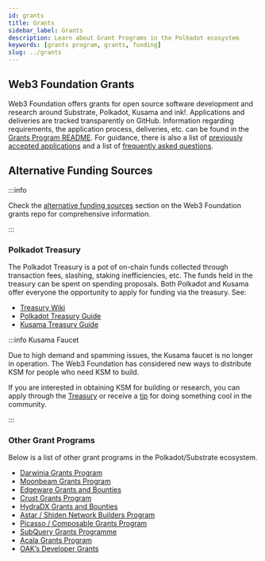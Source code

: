 ```yaml
---
id: grants
title: Grants
sidebar_label: Grants
description: Learn about Grant Programs in the Polkadot ecosystem
keywords: [grants program, grants, funding]
slug: ../grants
---
```


## Web3 Foundation Grants

Web3 Foundation offers grants for open source software development and research around Substrate,
Polkadot, Kusama and ink!. Applications and deliveries are tracked transparently on GitHub.
Information regarding requirements, the application process, deliveries, etc. can be found in the
[Grants Program README](https://github.com/w3f/Grants-Program#web3-foundation-grants-program). For
guidance, there is also a list of
[previously accepted applications](https://github.com/w3f/Grants-Program/blob/master/applications/index.md)
and a list of
[frequently asked questions](https://github.com/w3f/Grants-Program/blob/master/docs/faq.md).

## Alternative Funding Sources

:::info

Check the
[alternative funding sources](https://github.com/w3f/Grants-Program/blob/master/README.md#rocket-alternative-funding-sources)
section on the Web3 Foundation grants repo for comprehensive information.

:::

### Polkadot Treasury

The Polkadot Treasury is a pot of on-chain funds collected through transaction fees, slashing,
staking inefficiencies, etc. The funds held in the treasury can be spent on spending proposals. Both
Polkadot and Kusama offer everyone the opportunity to apply for funding via the treasury. See:

- [Treasury Wiki](../learn/learn-treasury.md)
- [Polkadot Treasury Guide](https://docs.google.com/document/d/1IZykdp2cyQavcRyZd_dgNj5DcgxgZR6kAqGdcNARu1w)
- [Kusama Treasury Guide](https://docs.google.com/document/d/1p3UQUjph5t8TVaWnTkfrI5mE-BABnM9Xvtuhdlhl6JE)

:::info Kusama Faucet

Due to high demand and spamming issues, the Kusama faucet is no longer in operation. The Web3
Foundation has considered new ways to distribute KSM for people who need KSM to build.

If you are interested in obtaining KSM for building or research, you can apply through the
[Treasury](../learn/learn-treasury.md#creating-a-treasury-proposal) or receive a
[tip](../learn/learn-treasury.md#tipping) for doing something cool in the community.

:::

### Other Grant Programs

Below is a list of other grant programs in the Polkadot/Substrate ecosystem.

- [Darwinia Grants Program](https://github.com/darwinia-network/collaboration/blob/master/grant/README.md)
- [Moonbeam Grants Program](https://moonbeam.foundation/grants/)
- [Edgeware Grants and Bounties](https://gov.edgewa.re/discussion/1132-edgeware-proposal-process-and-template)
- [Crust Grants Program](https://github.com/crustio/Crust-Grants-Program)
- [HydraDX Grants and Bounties](https://docs.hydradx.io/new_deal/)
- [Astar / Shiden Network Builders Program](https://astar.network/spacelabs/)
- [Picasso / Composable Grants Program](https://grants.composable.finance)
- [SubQuery Grants Programme](https://subquery.network/grants)
- [Acala Grants Program](https://acala.network/ecosystem-program)
- [OAK’s Developer Grants](https://oak.tech/community/grants/)
